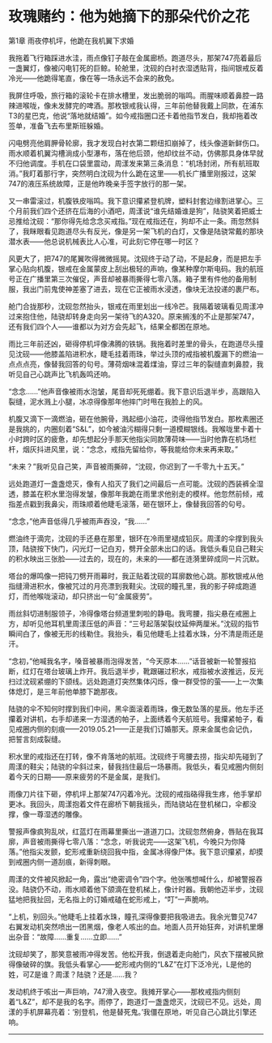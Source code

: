 # 玫瑰赌约：他为她摘下的那朵代价之花

第1章 雨夜停机坪，他跪在我机翼下求婚

我拖着飞行箱踩进水洼，雨点像钉子敲在金属廊桥。跑道尽头，那架747亮着最后一盏翼灯，像被闪电钉死的巨鲸。轮舱里，沈砚的白衬衣湿透贴背，指间银戒反着冷光——他跪得笔直，像在等一场永远不会来的赦免。

我屏住呼吸，旅行箱的滚轮卡在排水槽里，发出脆弱的嗡鸣。雨腥味顺着鼻腔一路辣进喉咙，像未发酵完的啤酒。那枚银戒我认得，三年前他替我戴上同款，在浦东T3的星巴克，他说“落地就结婚”。如今戒指圈口还卡着他指节发白，我却拖着改签单，准备飞去布里斯班躲婚。

闪电劈亮他肩胛骨轮廓，我才发现白衬衣第二颗纽扣崩掉了，线头像道新鲜伤口。雨水顺着机翼沟槽淌成小型瀑布，落在他后颈，他却纹丝不动，仿佛那具身体早就不归他调度。手机在口袋里震动，周漾发来第三条消息：“机场封闭，所有航班取消。”我盯着那行字，突然明白沈砚为什么跪在这里——机长广播里刚报过，这架747的液压系统故障，正是他昨晚亲手签字放行的那一架。

又一串雷滚过，机腹铁皮嗡鸣。我下意识攥紧登机牌，塑料封套边缘割进掌心。三个月前我们四个还挤在后海的小酒吧，周漾说“谁先结婚谁是狗”，陆骁笑着把威士忌推给沈砚：“那你得先给念念买戒指。”现在戒指还在，狗却不止一条。雨忽然斜了，我眯眼看见跑道尽头有反光，像是另一架飞机的白灯，又像是陆骁常戴的那块潜水表——他总说机械表比人心准，可此刻它停在哪一时区？

风更大了，把747的尾翼吹得微微摇晃。沈砚终于动了动，不是起身，而是把左手掌心贴向机腹，银戒在金属蒙皮上刮出极轻的声响，像某种摩尔斯电码。我的航班号正在广播里第三次催促，声音却被暴雨撕得七零八落。箱子里有件他的备用制服，我出门前鬼使神差塞了进去，现在它正被雨水浸透，像块无法投递的裹尸布。

舱门合拢那秒，沈砚忽然抬头，银戒在雨里划出一线冷芒。我隔着玻璃看见周漾冲过来抱住他，陆骁却转身走向另一架待飞的A320。原来搁浅的不止是那架747，还有我们四个人——谁都以为对方会先起飞，结果全都困在原地。

雨比三年前还凶，砸得停机坪像沸腾的铁锅。我拖着时差里的骨头，在跑道尽头撞见沈砚——他膝盖陷进积水，睫毛挂着雨珠，举过头顶的戒指被机腹漏下的燃油一点点点亮，像替我回答的句号。薄荷烟味混着煤油，穿过三年的裂缝直刺鼻腔，我听见自己心跳声比飞机轰鸣还响。

“念念……”他声音像被雨水泡皱，尾音却死死绷着。我下意识后退半步，高跟陷入裂缝，泥水溅上小腿，冰凉得像那年他摔门时甩在我脸上的风。

机腹又滴下一滴燃油，砸在他腕骨，溅起细小油花，烫得他指节发白。那枚素圈还是我挑的，内圈刻着“S&L”，如今被油污糊得只剩一道模糊银线。我喉咙里卡着十小时跨时区的疲惫，却先想起分手那天他指尖同款薄荷味——当时他靠在机场栏杆，烟灰抖进风里，说：“念念，戒指先留给你，等我能给你未来再来取。”

“未来？”我听见自己笑，声音被雨撕碎，“沈砚，你迟到了一千零九十五天。”

远处跑道灯一盏盏熄灭，像有人掐灭了我们之间最后一点可能。沈砚的西装裤全湿透，膝盖在积水里泡得发皱，像那年我跪在雨里求他别走的模样。他忽然前倾，戒指差点戳到我鼻尖，雨珠顺着他睫毛滚落，砸在银环上，像替我回答的句号。

“念念，”他声音低得几乎被雨声吞没，“我……”

燃油终于滴完，沈砚的手还悬在那里，银环在冷雨里褪成铅灰。周漾的伞撑到我头顶，陆骁按下快门，闪光灯一记白刃，劈开全部未出口的话。我低头看见自己鞋尖的积水映出三张脸——过去的，现在的，未来的——都在涟漪里碎成同一片沉默。

塔台的爆鸣像一把钝刀劈开雨幕时，我正贴着沈砚的耳廓数他心跳。那枚银戒从他指缝滑进积水，像被咒过的月亮漂到我鞋尖。沈砚的瞳孔里，我的影子碎成跑道灯，而他喉咙滚动，却只挤出一句“金属疲劳”。

雨丝斜切进制服领子，冷得像塔台频道里刺啦的静电。我弯腰，指尖悬在戒圈上方，却听见他耳机里周漾压低的声音：“三号起落架裂纹延伸两厘米。”沈砚的指节瞬间白了，像被无形的线勒住。我抬头，看见他睫毛上挂着水珠，分不清是雨还是汗。

“念初，”他喊我名字，嗓音被暴雨泡得发苦，“今天原本……”话音被新一轮警报掐断，红灯在塔台玻璃上炸开。我后退半步，靴跟碾过积水，戒指被水波推远，反光扫过沈砚紧绷的下颌线。远处跑道灯突然集体闪烁，像一群受惊的萤——上一次集体熄灯，是三年前他单膝下跪那夜。

陆骁的伞不知何时撑到我们中间，黑伞面滚着雨珠，像无数坠落的星辰。他左手还攥着对讲机，右手却递来一方湿透的帕子，上面绣着今天航班号。我攥紧帕子，看见戒圈内侧的刻痕——2019.05.21——正是我们订婚那天。原来金属也会记仇，把誓言刻成裂缝。

积水里的戒指还在打转，像不肯落地的航班。沈砚终于弯腰去捞，指尖却先碰到了周漾的鞋尖；陆骁的伞斜过来，替我挡住最后一场暴雨。我低头，看见戒圈内侧刻着今天的日期——原来疲劳的不是金属，是我们。

雨像刀片往下砸，停机坪上那架747闪着冷光。沈砚的戒指硌得我生疼，他手掌却更冰。我回头，周漾抱着文件在廊桥下朝我摇头，而陆骁站在登机梯口，伞都没撑，像一尊湿透的雕像。

警报声像疯狗乱吠，红蓝灯在雨幕里撕出一道道刀口。沈砚忽然俯身，唇贴在我耳廓，声音被雨撕得七零八落：“念念，听我说完——这架飞机，今晚只为你降落。”他指尖发颤，蛇形戒重新绕回我中指，金属冰得像尸体。我下意识攥紧，却摸到戒圈内侧一道刮痕，新得刺眼。

周漾的文件被风掀起一角，露出“绝密调令”四个字。他张嘴想喊什么，却被警报吞没。陆骁仍不动，雨水顺着他下颌滴在登机梯上，像计时器。我朝他迈半步，沈砚猛地把我扯回，无名指上的订婚戒磕在蛇形戒上，“叮”一声脆响。

“上机，别回头。”他睫毛上挂着水珠，瞳孔深得像要把我吸进去。我余光瞥见747右翼发动机突然喷出一团黑烟，像老人咳出的血。地面人员开始狂奔，对讲机里爆出杂音：“故障……重复……立即……”

沈砚却笑了，那笑意被雨冲得发苦。他松开我，倒退着走向舱门，风衣下摆被风掀得像破碎的旗。我低头看掌心——蛇形戒内侧的“L&Z”在灯下泛冷光，L是他的姓，可Z是谁？周漾？陆骁？还是……我？

发动机终于咳出一声巨响，747滑入夜空。我摊开掌心——那枚戒指内侧刻着“L&Z”，却不是我的名字。雨停了，跑道灯一盏盏熄灭，沈砚已不见。远处，周漾的手机屏幕亮着：‘别登机，他是替死鬼。’我僵在原地，听见自己心跳比引擎还响。


---

